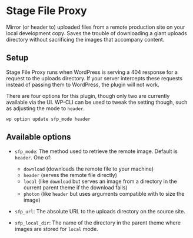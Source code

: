 # Stage File Proxy

Mirror (or header to) uploaded files from a remote production site on your local development copy. Saves the trouble of downloading a giant uploads directory without sacrificing the images that accompany content.

## Setup

Stage File Proxy runs when WordPress is serving a 404 response for a request to the uploads directory. If your server intercepts these requests instead of passing them to WordPress, the plugin will not work.

There are four options for this plugin, though only two are currently available via the UI. WP-CLI can be used to tweak the setting though, such as adjusting the mode to `header`.

```shell
wp option update sfp_mode header
```

## Available options

* `sfp_mode`: The method used to retrieve the remote image. Default is `header`. One of:
  * `download` (downloads the remote file to your machine)
  * `header` (serves the remote file directly)
  * `local` (like `download` but serves an image from a directory in the current parent theme if the download fails)
  * `photon` (like `header` but uses arguments compatible with []() to size the image)

* `sfp_url`: The absolute URL to the uploads directory on the source site.

* `sfp_local_dir`: The name of the directory in the parent theme where images are stored for `local` mode.
